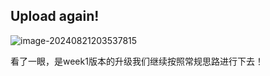 ## Upload again!

![image-20240821203537815](https://gitee.com/bx33661/image/raw/master/path/image-20240821203537815.png)

看了一眼，是week1版本的升级我们继续按照常规思路进行下去！

